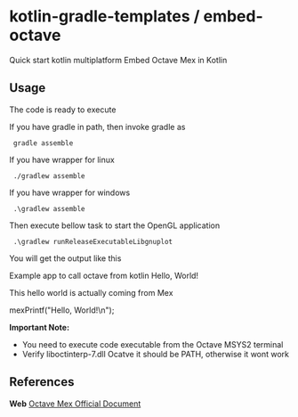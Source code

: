 # kotlin-gradle-templates / embed-octave
Quick start kotlin multiplatform Embed Octave Mex in Kotlin

## Usage
The code is ready to execute

If you have gradle in path, then invoke gradle as

     gradle assemble

If you have wrapper for linux

     ./gradlew assemble

If you have wrapper for windows

     .\gradlew assemble

Then execute bellow task to start the OpenGL application

     .\gradlew runReleaseExecutableLibgnuplot
     
You will get the output like this

Example app to call octave from kotlin
Hello, World!

This hello world is actually coming from Mex

mexPrintf("Hello, World!\n");


**Important Note:**
  * You need to execute code executable from the Octave MSYS2 terminal
  * Verify liboctinterp-7.dll Ocatve it should be PATH, otherwise it wont work 

## References

 **Web** [Octave Mex Official Document](https://octave.org/doc/v4.0.1/Getting-Started-with-Mex_002dFiles.html#Getting-Started-with-Mex_002dFiles)
